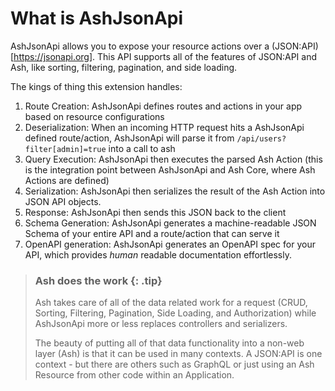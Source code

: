 # What is AshJsonApi

AshJsonApi allows you to expose your resource actions over a (JSON:API)[https://jsonapi.org]. This API supports all of the features of JSON:API and Ash, like sorting, filtering, pagination, and side loading.

The kings of thing this extension handles:

1. Route Creation: AshJsonApi defines routes and actions in your app based on resource configurations
2. Deserialization: When an incoming HTTP request hits a AshJsonApi defined route/action, AshJsonApi will parse it from `/api/users?filter[admin]=true` into a call to ash
3. Query Execution: AshJsonApi then executes the parsed Ash Action (this is the integration point between AshJsonApi and Ash Core, where Ash Actions are defined)
4. Serialization: AshJsonApi then serializes the result of the Ash Action into JSON API objects.
5. Response: AshJsonApi then sends this JSON back to the client
6. Schema Generation: AshJsonApi generates a machine-readable JSON Schema of your entire API and a route/action that can serve it
7. OpenAPI generation: AshJsonApi generates an OpenAPI spec for your API, which provides _human_ readable documentation effortlessly.

> ### Ash does the work {: .tip}
>
> Ash takes care of all of the data related work for a request (CRUD, Sorting, Filtering, Pagination, Side Loading, and Authorization) while AshJsonApi more or less replaces controllers and serializers.
>
> The beauty of putting all of that data functionality into a non-web layer (Ash) is that it can be used in many contexts. A JSON:API is one context - but there are others such as GraphQL or just using an Ash Resource from other code within an Application.

